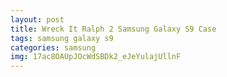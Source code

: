 ```yaml
---
layout: post
title: Wreck It Ralph 2 Samsung Galaxy S9 Case
tags: samsung galaxy s9
categories: samsung
img: 17ac8OAUpJOcWdSBDk2_eJeYulajUllnF
---
```

